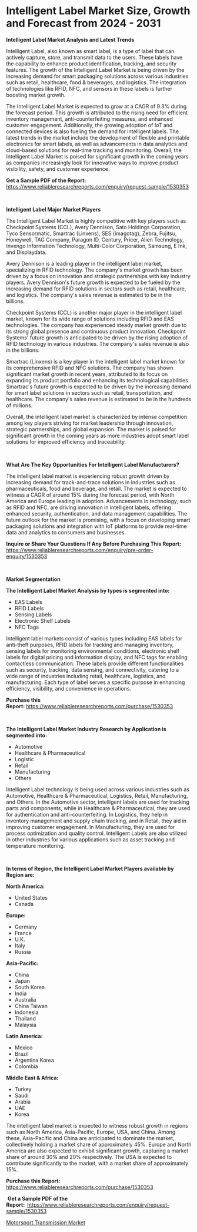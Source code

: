 <p><h1>Intelligent Label Market Size, Growth and Forecast from 2024 - 2031</h1></p><p><strong>Intelligent Label Market Analysis and Latest Trends</strong></p>
<p><p>Intelligent Label, also known as smart label, is a type of label that can actively capture, store, and transmit data to the users. These labels have the capability to enhance product identification, tracking, and security features. The growth of the Intelligent Label Market is being driven by the increasing demand for smart packaging solutions across various industries such as retail, healthcare, food & beverages, and logistics. The integration of technologies like RFID, NFC, and sensors in these labels is further boosting market growth.</p><p>The Intelligent Label Market is expected to grow at a CAGR of 9.3% during the forecast period. This growth is attributed to the rising need for efficient inventory management, anti-counterfeiting measures, and enhanced customer engagement. Additionally, the growing adoption of IoT and connected devices is also fueling the demand for intelligent labels. The latest trends in the market include the development of flexible and printable electronics for smart labels, as well as advancements in data analytics and cloud-based solutions for real-time tracking and monitoring. Overall, the Intelligent Label Market is poised for significant growth in the coming years as companies increasingly look for innovative ways to improve product visibility, safety, and customer experience.</p></p>
<p><strong>Get a Sample PDF of the Report:&nbsp;</strong> <a href="https://www.reliableresearchreports.com/enquiry/request-sample/1530353">https://www.reliableresearchreports.com/enquiry/request-sample/1530353</a></p>
<p>&nbsp;</p>
<p><strong>Intelligent Label Major Market Players</strong></p>
<p><p>The Intelligent Label Market is highly competitive with key players such as Checkpoint Systems (CCL), Avery Dennison, Sato Holdings Corporation, Tyco Sensormatic, Smartrac (Linxens), SES (imagotag), Zebra, Fujitsu, Honeywell, TAG Company, Paragon ID, Century, Pricer, Alien Technology, Invengo Information Technology, Multi-Color Corporation, Samsung, E Ink, and Displaydata.</p><p>Avery Dennison is a leading player in the intelligent label market, specializing in RFID technology. The company's market growth has been driven by a focus on innovation and strategic partnerships with key industry players. Avery Dennison's future growth is expected to be fueled by the increasing demand for RFID solutions in sectors such as retail, healthcare, and logistics. The company's sales revenue is estimated to be in the billions.</p><p>Checkpoint Systems (CCL) is another major player in the intelligent label market, known for its wide range of solutions including RFID and EAS technologies. The company has experienced steady market growth due to its strong global presence and continuous product innovation. Checkpoint Systems' future growth is anticipated to be driven by the rising adoption of RFID technology in various industries. The company's sales revenue is also in the billions.</p><p>Smartrac (Linxens) is a key player in the intelligent label market known for its comprehensive RFID and NFC solutions. The company has shown significant market growth in recent years, attributed to its focus on expanding its product portfolio and enhancing its technological capabilities. Smartrac's future growth is expected to be driven by the increasing demand for smart label solutions in sectors such as retail, transportation, and healthcare. The company's sales revenue is estimated to be in the hundreds of millions.</p><p>Overall, the intelligent label market is characterized by intense competition among key players striving for market leadership through innovation, strategic partnerships, and global expansion. The market is poised for significant growth in the coming years as more industries adopt smart label solutions for improved efficiency and traceability.</p></p>
<p>&nbsp;</p>
<p><strong>What Are The Key Opportunities For Intelligent Label Manufacturers?</strong></p>
<p><p>The intelligent label market is experiencing robust growth driven by increasing demand for track-and-trace solutions in industries such as pharmaceuticals, food and beverage, and retail. The market is expected to witness a CAGR of around 15% during the forecast period, with North America and Europe leading in adoption. Advancements in technology, such as RFID and NFC, are driving innovation in intelligent labels, offering enhanced security, authentication, and data management capabilities. The future outlook for the market is promising, with a focus on developing smart packaging solutions and integration with IoT platforms to provide real-time data and analytics to consumers and businesses.</p></p>
<p><strong>Inquire or Share Your Questions If Any Before Purchasing This Report:</strong> <a href="https://www.reliableresearchreports.com/enquiry/pre-order-enquiry/1530353">https://www.reliableresearchreports.com/enquiry/pre-order-enquiry/1530353</a></p>
<p>&nbsp;</p>
<p><strong>Market Segmentation</strong></p>
<p><strong>The Intelligent Label Market Analysis by types is segmented into:</strong></p>
<p><ul><li>EAS Labels</li><li>RFID Labels</li><li>Sensing Labels</li><li>Electronic Shelf Labels</li><li>NFC Tags</li></ul></p>
<p><p>Intelligent label markets consist of various types including EAS labels for anti-theft purposes, RFID labels for tracking and managing inventory, sensing labels for monitoring environmental conditions, electronic shelf labels for digital pricing and information display, and NFC tags for enabling contactless communication. These labels provide different functionalities such as security, tracking, data sensing, and connectivity, catering to a wide range of industries including retail, healthcare, logistics, and manufacturing. Each type of label serves a specific purpose in enhancing efficiency, visibility, and convenience in operations.</p></p>
<p><strong>Purchase this Report:&nbsp;</strong><a href="https://www.reliableresearchreports.com/purchase/1530353">https://www.reliableresearchreports.com/purchase/1530353</a></p>
<p>&nbsp;</p>
<p><strong>The Intelligent Label Market Industry Research by Application is segmented into:</strong></p>
<p><ul><li>Automotive</li><li>Healthcare & Pharmaceutical</li><li>Logistic</li><li>Retail</li><li>Manufacturing</li><li>Others</li></ul></p>
<p><p>Intelligent Label technology is being used across various industries such as Automotive, Healthcare & Pharmaceutical, Logistics, Retail, Manufacturing, and Others. In the Automotive sector, intelligent labels are used for tracking parts and components, while in Healthcare & Pharmaceutical, they are used for authentication and anti-counterfeiting. In Logistics, they help in inventory management and supply chain tracking, and in Retail, they aid in improving customer engagement. In Manufacturing, they are used for process optimization and quality control. Intelligent Labels are also utilized in other industries for various applications such as asset tracking and temperature monitoring.</p></p>
<p>&nbsp;</p>
<p><strong>In terms of Region, the Intelligent Label Market Players available by Region are:</strong></p>
<p>
    <p> <strong> North America: </strong>
        <ul>
            <li>United States</li>
            <li>Canada</li>
        </ul>
        </p> 
    <p> <strong> Europe: </strong>
        <ul>
            <li>Germany</li>
            <li>France</li>
            <li>U.K.</li>
            <li>Italy</li>
            <li>Russia</li>
        </ul>
        </p> 
    <p> <strong> Asia-Pacific: </strong>
        <ul>
            <li>China</li>
            <li>Japan</li>
            <li>South Korea</li>
            <li>India</li>
            <li>Australia</li>
            <li>China Taiwan</li>
            <li>Indonesia</li>
            <li>Thailand</li>
            <li>Malaysia</li>
        </ul>
        </p> 
    <p> <strong> Latin America: </strong>
        <ul>
            <li>Mexico</li>
            <li>Brazil</li>
            <li>Argentina Korea</li>
            <li>Colombia</li>
        </ul>
        </p> 
    <p> <strong> Middle East & Africa: </strong>
        <ul>
            <li>Turkey</li>
            <li>Saudi</li>
            <li>Arabia</li>
            <li>UAE</li>
            <li>Korea</li>
        </ul>
    </p>
    </p>
<p><p>The intelligent label market is expected to witness robust growth in regions such as North America, Asia-Pacific, Europe, USA, and China. Among these, Asia-Pacific and China are anticipated to dominate the market, collectively holding a market share of approximately 45%. Europe and North America are also expected to exhibit significant growth, capturing a market share of around 30% and 20% respectively. The USA is expected to contribute significantly to the market, with a market share of approximately 15%.</p></p>
<p><strong>Purchase this Report: </strong><a href="https://www.reliableresearchreports.com/purchase/1530353">https://www.reliableresearchreports.com/purchase/1530353</a></p>
<p>&nbsp;<strong>Get a Sample PDF of the Report:&nbsp;&nbsp;</strong><a href="https://www.reliableresearchreports.com/enquiry/request-sample/1530353">https://www.reliableresearchreports.com/enquiry/request-sample/1530353</a></p>
<p><strong></strong></p>
<p><p><a href="https://noble-drawer-34c.notion.site/Motorsport-Transmission-Market-Size-and-Examines-its-Market-Scope-with-a-Primary-Focus-on-Growth-O-5f1cef054fa44cf3ad8a3bb76a97efd3">Motorsport Transmission Market</a></p></p>